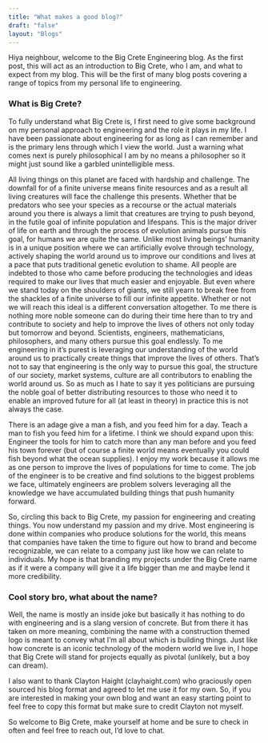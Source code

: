 ```yaml
---
title: "What makes a good blog?"
draft: "false"
layout: "Blogs"
---
```


Hiya neighbour, welcome to the Big Crete Engineering blog. As the first post, this will act as an introduction to Big Crete, 
who I am, and what to expect from my blog. This will be the first of many blog posts covering a range of topics from my 
personal life to engineering.

[//]: # (<img class="center-picture sixty-per" src="./Assets/Icons/mrRogers.jpeg">)

### What is Big Crete?

To fully understand what Big Crete is, I first need to give some background on my personal approach to engineering and 
the role it plays in my life. I have been passionate about engineering for as long as I can remember and is the primary 
lens through which I view the world. Just a warning what comes next is purely philosophical I am by no means a 
philosopher so it might just sound like a garbled unintelligible mess.

All living things on this planet are faced with hardship and challenge. The downfall for of a finite universe means 
finite resources and as a result all living creatures will face the challenge this presents. Whether that be predators 
who see your species as a recourse or the actual materials around you there is always a limit that creatures are trying 
to push beyond, in the futile goal of infinite population and lifespans. This is the major driver of life on earth and 
through the process of evolution animals pursue this goal, for humans we are quite the same. Unlike most living beings’ 
humanity is in a unique position where we can artificially evolve through technology, actively shaping the world around
us to improve our conditions and lives at a pace that puts traditional genetic evolution to shame. All people are 
indebted to those who came before producing the technologies and ideas required to make our lives that much easier and 
enjoyable. But even where we stand today on the shoulders of giants, we still yearn to break free from the shackles of 
a finite universe to fill our infinite appetite. Whether or not we will reach this ideal is a different conversation
altogether. To me there is nothing more noble someone can do during their time here than to try and contribute to 
society and help to improve the lives of others not only today but tomorrow and beyond. Scientists, engineers, 
mathematicians, philosophers, and many others pursue this goal endlessly. To me engineering in it’s purest is leveraging 
our understanding of the world around us to practically create things that improve the lives of others. That’s not to 
say that engineering is the only way to pursue this goal, the structure of our society, market systems, culture are all 
contributors to enabling the world around us. So as much as I hate to say it yes politicians are pursuing the noble goal 
of better distributing resources to those who need it to enable an improved future for all (at least in theory) in 
practice this is not always the case.

There is an adage give a man a fish, and you feed him for a day. Teach a man to fish you feed him for a lifetime. 
I think we should expand upon this: Engineer the tools for him to catch more than any man before and you feed his town 
forever (but of course a finite world means eventually you could fish beyond what the ocean supplies). I enjoy my work 
because it allows me as one person to improve the lives of populations for time to come. The job of the engineer is to 
be creative and find solutions to the biggest problems we face, ultimately engineers are problem solvers leveraging all 
the knowledge we have accumulated building things that push humanity forward.

So, circling this back to Big Crete, my passion for engineering and creating things. You now understand my passion and 
my drive. Most engineering is done within companies who produce solutions for the world, this means that companies have 
taken the time to figure out how to brand and become recognizable, we can relate to a company just like how we can 
relate to individuals. My hope is that branding my projects under the Big Crete name as if it were a company will give 
it a life bigger than me and maybe lend it more credibility.

### Cool story bro, what about the name?
Well, the name is mostly an inside joke but basically it has nothing to do with engineering and is a slang version of 
concrete. But from there it has taken on more meaning, combining the name with a construction themed logo is meant to 
convey what I’m all about which is building things. Just like how concrete is an iconic technology of the modern world 
we live in, I hope that Big Crete will stand for projects equally as pivotal (unlikely, but a boy can dream).

I also want to thank Clayton Haight (clayhaight.com) who graciously open sourced his blog format and agreed to let me 
use it for my own. So, if you are interested in making your own blog and want an easy starting point to feel free to 
copy this format but make sure to credit Clayton not myself.

So welcome to Big Crete, make yourself at home and be sure to check in often and feel free to reach out, I’d love to chat.